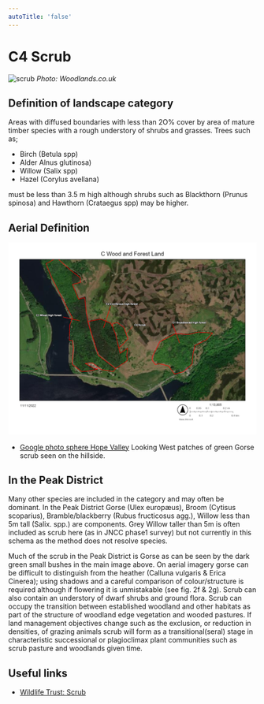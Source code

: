 ```yaml
---
autoTitle: 'false'
---
```


# C4 Scrub

![scrub](./img/c4.png)
*Photo: Woodlands.co.uk*

## Definition of landscape category

Areas with diffused boundaries with less than 2O% cover by area of mature timber species with a rough understory of shrubs and grasses. Trees such as;

* Birch (Betula spp)
* Alder Alnus glutinosa)
* Willow (Salix spp)
* Hazel (Corylus avellana)

must be less than 3.5 m high although shrubs such as Blackthorn (Prunus spinosa) and Hawthorn (Crataegus spp) may be higher.

## Aerial Definition

![map](./img/map.jpg)

* [Google photo sphere Hope Valley](https://goo.gl/maps/k7x5UGnMhxnboyw38) Looking West patches of green Gorse scrub seen on the hillside. 


## In the Peak District

Many other species are included in the category and may often be dominant. In the Peak District Gorse (Ulex europæus), Broom (Cytisus scoparius), Bramble/blackberry (Rubus fructicosus agg.), Willow less than 5m tall (Salix. spp.) are components. Grey Willow taller than 5m is often included as scrub here (as in JNCC phase1 survey) but not currently in this schema as the method does not resolve species.

Much of the scrub in the Peak District is Gorse as can be seen by the dark green small bushes in the main image above. On aerial imagery gorse can be difficult to distinguish from the heather (Calluna vulgaris & Erica Cinerea); using shadows and a careful comparison of colour/structure is required although if flowering it is unmistakable (see fig. 2f & 2g). Scrub can also contain an understory of dwarf shrubs and ground flora. Scrub can occupy the transition between established woodland and other habitats as part of the structure of woodland edge vegetation and wooded pastures. If land management objectives change such as the exclusion, or reduction in densities, of grazing animals scrub will form as a transitional(seral) stage in characteristic successional or plagioclimax plant communities such as scrub pasture and woodlands given time.

## Useful links

* [Wildlife Trust: Scrub](https://www.suffolkwildlifetrust.org/conservationadvice/meadows-and-grassland/grassland-and-scrub)